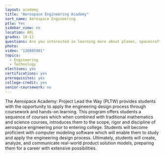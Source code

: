 ```yaml
---
layout: academy
title: "Aerospace Engineering Academy"
sort_name: Aerospace Engineering
ptlw: Yes
sidebar_view: no
location: ARL
grades: 10-11
questions: Are you interested in learning more about planes, spacecraft, satellites and missiles? Do you thrive in a fast-paced environment?
photo:
video: "126805901"
topics:
  - Engineering
  - Technology
electives: yes
certifications: yes
prerequisites: yes
college-credit: yes
senior-coursework: no
---
```


The Aerospace Academy: Project Lead the Way (PLTW) provides students with the opportunity to apply the engineering design process through coursework and hands-on learning. This program offers students a sequence of courses which when combined with traditional mathematics and science courses, introduces them to the scope, rigor and discipline of aerospace engineering prior to entering college. Students will become proficient with computer modeling software which will enable them to study and apply the engineering design process. Ultimately, students will create, analyze, and communicate real-world product solution models, preparing them for a career with extensive possibilities.
